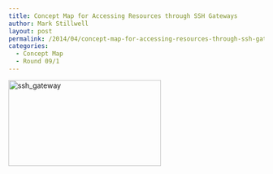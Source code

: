 ```yaml
---
title: Concept Map for Accessing Resources through SSH Gateways
author: Mark Stillwell
layout: post
permalink: /2014/04/concept-map-for-accessing-resources-through-ssh-gateways/
categories:
  - Concept Map
  - Round 09/1
---
```

[<img class="alignnone size-medium wp-image-6843" alt="ssh_gateway" src="http://teaching.software-carpentry.org/wp-content/uploads/2014/04/ssh_gateway-300x169.jpg" width="300" height="169" />][1]

 [1]: http://teaching.software-carpentry.org/wp-content/uploads/2014/04/ssh_gateway.jpg